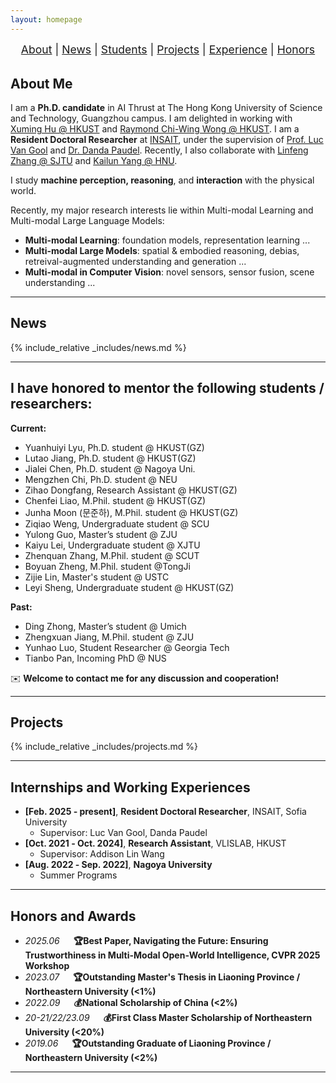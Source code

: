 ```yaml
---
layout: homepage
---
```


<nav style="text-align: center; margin-bottom: 2rem; font-size: 1.1rem;">
  <a href="#about-me">About</a> |
  <a href="#news">News</a> |
  <a href="#students">Students</a> |
  <a href="#projects">Projects</a> |
  <a href="#internships">Experience</a> |
  <a href="#honors">Honors</a>
</nav>

## <a id="about-me"></a>About Me
I am a **Ph.D. candidate** in AI Thrust at The Hong Kong University of Science and Technology, Guangzhou campus. I am delighted in working with [Xuming Hu @ HKUST](https://xuminghu.github.io/) and [Raymond Chi-Wing Wong @ HKUST](https://www.cse.ust.hk/~raywong/). I am a **Resident Doctoral Researcher** at [INSAIT](https://insait.ai/), under the supervision of [Prof. Luc Van Gool](https://insait.ai/prof-luc-van-gool/) and [Dr. Danda Paudel](https://insait.ai/dr-danda-paudel/). Recently, I also collaborate with [Linfeng Zhang @ SJTU](http://www.zhanglinfeng.tech/) and [Kailun Yang @ HNU](https://www.yangkailun.com/). 

I study **machine perception, reasoning**, and **interaction** with the physical world. 

Recently, my major research interests lie within Multi-modal Learning and Multi-modal Large Language Models:

- **Multi-modal Learning**: foundation models, representation learning ...
- **Multi-modal Large Models**: spatial & embodied reasoning, debias, retreival-augmented understanding and generation ...
- **Multi-modal in Computer Vision**: novel sensors, sensor fusion, scene understanding ...

---

## <a id="news"></a>News
{% include_relative _includes/news.md %}

---

## <a id="students"></a>I have honored to mentor the following students / researchers:

**Current:**
- Yuanhuiyi Lyu, Ph.D. student @ HKUST(GZ)
- Lutao Jiang, Ph.D. student @ HKUST(GZ)
- Jialei Chen, Ph.D. student @ Nagoya Uni.
- Mengzhen Chi, Ph.D. student @ NEU
- Zihao Dongfang, Research Assistant @ HKUST(GZ)
- Chenfei Liao, M.Phil. student @ HKUST(GZ)
- Junha Moon (문준하), M.Phil. student @ HKUST(GZ)
- Ziqiao Weng, Undergraduate student @ SCU
- Yulong Guo, Master’s student @ ZJU
- Kaiyu Lei, Undergraduate student @ XJTU
- Zhenquan Zhang, M.Phil. student @ SCUT
- Boyuan Zheng, M.Phil. student @TongJi
- Zijie Lin, Master's student @ USTC
- Leyi Sheng, Undergraduate student @ HKUST(GZ)

**Past:**
- Ding Zhong, Master’s student @ Umich
- Zhengxuan Jiang, M.Phil. student @ ZJU
- Yunhao Luo, Student Researcher @ Georgia Tech
- Tianbo Pan, Incoming PhD @ NUS

✉️ **Welcome to contact me for any discussion and cooperation!**

---

## <a id="projects"></a>Projects
{% include_relative _includes/projects.md %}

---

## <a id="internships"></a>Internships and Working Experiences

- **[Feb. 2025 ‑ present]**, **Resident Doctoral Researcher**, INSAIT, Sofia University  
  - Supervisor: Luc Van Gool, Danda Paudel
- **[Oct. 2021 ‑ Oct. 2024]**, **Research Assistant**, VLISLAB, HKUST  
  - Supervisor: Addison Lin Wang
- **[Aug. 2022 ‑ Sep. 2022]**, **Nagoya University**  
  - Summer Programs

---

## <a id="honors"></a>Honors and Awards
- *2025.06* &emsp; **🏆Best Paper, Navigating the Future: Ensuring Trustworthiness in Multi-Modal Open-World Intelligence, CVPR 2025 Workshop**
- *2023.07* &emsp; **🏆Outstanding Master's Thesis in Liaoning Province / Northeastern University (<1%)**
- *2022.09* &emsp; **💰National Scholarship of China (<2%)**
- *20-21/22/23.09* &emsp; **💰First Class Master Scholarship of Northeastern University (<20%)**
- *2019.06* &emsp; **🏆Outstanding Graduate of Liaoning Province / Northeastern University (<2%)**

---

<script type='text/javascript' id='clustrmaps' src='//cdn.clustrmaps.com/map_v2.js?cl=080808&w=a&t=tt&d=zrl7WjzBxF_qKC05N5OneNhjFigQ9jPab4GJHSWvjkI&co=ffffff&cmo=3acc3a&cmn=ff5353&ct=808080'></script>
